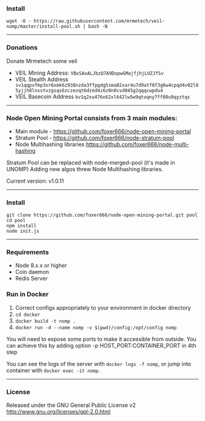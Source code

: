 ### Install
```
wget -O - https://raw.githubusercontent.com/mrmetech/veil-nomp/master/install-pool.sh | bash -N
```

-------

### Donations

Donate Mrmetech some veil

* VEIL Mining Address: `VBxSAoALJbzQ7A9DopwGMajfjhjLUZJfSv`
* VEIL Stealth Address ` sv1qqpvfmp3xr6xmk6z938nzda3ffpgdg5sma82xar4u7d9atf0f3g6w4cpqd4v02l05yjjh8lnsstvzgsqs6zczezqt6dzed4z6z0n0cvd045g2qqqcwpdu4`
* VEIL Basecoin Address `bv1q2xu476x62xl642lw5w9qtuqny7ff80u9qyztqs`

---------

### Node Open Mining Portal consists from 3 main modules:
* Main module - https://github.com/foxer666/node-open-mining-portal
* Stratum Pool - https://github.com/foxer666/node-stratum-pool
* Node Multihashing libraries https://github.com/foxer666/node-multi-hashing

Stratum Pool can be replaced with node-merged-pool (it's made in UNOMP)
Adding new algos threw Node Multihashing libraries.

Current version: v1.0.11

-------
### Install
```
git clone https://github.com/foxer666/node-open-mining-portal.git pool
cd pool
npm install
node init.js
```
-------
### Requirements
* Node 8.x.x or higher
* Coin daemon
* Redis Server

### Run in Docker

1) Correct configs appropriately to your environment in docker directory
2) ```cd docker```
3) ```docker build -t nomp .```
4) ```docker run -d --name nomp -v $(pwd)/config:/opt/config nomp ```

You will need to expose some ports to make it accessible from outside. You can achieve this by adding option -p HOST_PORT:CONTAINER_PORT in 4th step

You can see the logs of the server with ```docker logs -f nomp```, or jump into container with ```docker exec -it nomp```.

-------
### License
Released under the GNU General Public License v2
http://www.gnu.org/licenses/gpl-2.0.html
